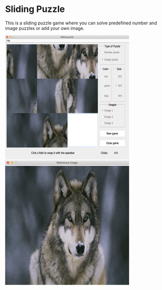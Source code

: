 # Sliding Puzzle
This is a sliding puzzle game where you can solve predefined number and image puzzles or add your own image.

<img src="screenshots/screenshot_game_window.png" width="400" height="400">      <img src="screenshots/screenshot_reference_img.png" width="400" height="400">


